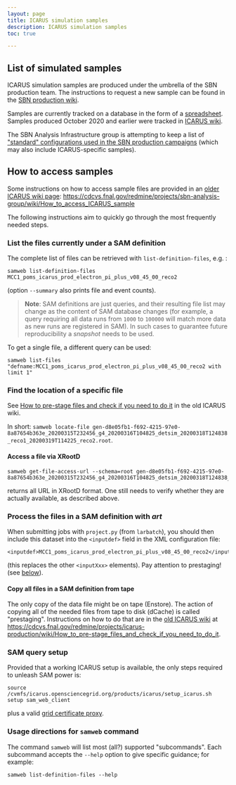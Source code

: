 ```yaml
---
layout: page
title: ICARUS simulation samples
description: ICARUS simulation samples
toc: true

---
```


List of simulated samples
--------------------------

ICARUS simulation samples are produced under the umbrella of the SBN production team.
The instructions to request a new sample can be found in the [SBN production wiki](../../sbn/sbnprod_wiki/Wiki.md#production-sample-requests).

Samples are currently tracked on a database in the form of a [spreadsheet][MCDB].
Samples produced October 2020 and earlier were tracked in [ICARUS wiki](https://cdcvs.fnal.gov/redmine/projects/icarus-production/wiki/Status_of_MC_Production).

The SBN Analysis Infrastructure group is attempting to keep a list of
["standard" configurations used in the SBN production campaigns](https://sbnsoftware.github.io/AnalysisInfrastructure/WorkflowManagement/workflow_icarus.html)
(which may also include ICARUS-specific samples).


How to access samples
----------------------

Some instructions on how to access sample files are provided in an [older ICARUS wiki page](https://cdcvs.fnal.gov/redmine/projects/sbn-analysis-group/wiki/How_to_access_ICARUS_sample):
<https://cdcvs.fnal.gov/redmine/projects/sbn-analysis-group/wiki/How_to_access_ICARUS_sample>

The following instructions aim to quickly go through the most frequently needed steps.

### List the files currently under a SAM definition #################################

The complete list of files can be retrieved with `list-definition-files`, e.g. :
```
samweb list-definition-files MCC1_poms_icarus_prod_electron_pi_plus_v08_45_00_reco2
```
(option `--summary` also prints file and event counts).

> **Note**: SAM definitions are just queries, and their resulting file list may change as  the content of SAM database changes
> (for example, a query requiring all data runs from `1000` to `100000` will match more data as new runs are registered in SAM).
> In such cases to guarantee future reproducibility a _snapshot_ needs to be used.

To get a single file, a different query can be used:
```
samweb list-files "defname:MCC1_poms_icarus_prod_electron_pi_plus_v08_45_00_reco2 with limit 1" 
```

### Find the location of a specific file ###########################################

See [How to pre-stage files and check if you need to do it](https://cdcvs.fnal.gov/redmine/projects/icarus-production/wiki/How_to_pre-stage_files_and_check_if_you_need_to_do_it) in the old ICARUS wiki.

In short: `samweb locate-file gen-d8e05fb1-f692-4215-97e0-8a87654b363e_20200315T232456_g4_20200316T104825_detsim_20200318T124838_reco1_20200319T114225_reco2.root`.

#### Access a file via XRootD

```
samweb get-file-access-url --schema=root gen-d8e05fb1-f692-4215-97e0-8a87654b363e_20200315T232456_g4_20200316T104825_detsim_20200318T124838_reco1_20200319T114225_reco2.root
```
returns all URL in XRootD format. One still needs to verify whether they are actually available, as described above.


### Process the files in a SAM definition with _art_ ###############################

When submitting jobs with `project.py` (from `larbatch`),
you should then include this dataset into the `<inputdef>` field in the XML configuration file:
```
<inputdef>MCC1_poms_icarus_prod_electron_pi_plus_v08_45_00_reco2</inputdef>
```
(this replaces the other `<inputXxx>` elements).
Pay attention to prestaging! (see [below](#copy-all-files-in-a-sam-definition-from-tape)).


#### Copy all files in a SAM definition from tape

The only copy of the data file might be on tape (Enstore).
The action of copying all of the needed files from tape to disk (dCache) is called "prestaging".
Instructions on how to do that are in the [old ICARUS wiki](https://cdcvs.fnal.gov/redmine/projects/icarus-production/wiki/How_to_pre-stage_files_and_check_if_you_need_to_do_it)
at https://cdcvs.fnal.gov/redmine/projects/icarus-production/wiki/How_to_pre-stage_files_and_check_if_you_need_to_do_it.



### SAM query setup ################################################################

Provided that a working ICARUS setup is available, the only steps required to unleash SAM power is:
    
    source /cvmfs/icarus.opensciencegrid.org/products/icarus/setup_icarus.sh
    setup sam_web_client
    
plus a valid [grid certificate proxy](../Get_a_certificate_proxy.md).


### Usage directions for `samweb` command

The command `samweb` will list most (all?) supported "subcommands".
Each subcommand accepts the `--help` option to give specific guidance; for example:
```
samweb list-definition-files --help
```



[MCDB]: https://docs.google.com/spreadsheets/d/17mFPGsP7gw4GRLSCwIL15QrtUnLVri_2k2Wjzhd6Ork
